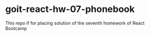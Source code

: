 # goit-react-hw-07-phonebook
This repo if for placing solution of the seventh homework of React Bootcamp
